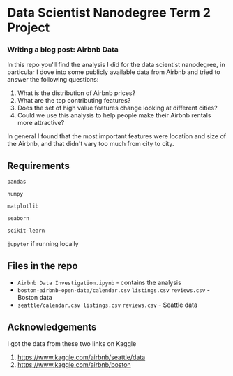 # Data Scientist Nanodegree Term 2 Project
### Writing a blog post: Airbnb Data

In this repo you'll find the analysis I did for the data scientist nanodegree, in particular I dove into some publicly available data from Airbnb and tried to answer the following questions:

1. What is the distribution of Airbnb prices?
1. What are the top contributing features?
1. Does the set of high value features change looking at different cities?
1. Could we use this analysis to help people make their Airbnb rentals more attractive?

In general I found that the most important features were location and size of the Airbnb, and that didn't vary too much from city to city.

## Requirements
`pandas`

`numpy`

`matplotlib`

`seaborn`

`scikit-learn`

`jupyter` if running locally

## Files in the repo
- `Airbnb Data Investigation.ipynb` - contains the analysis
- `boston-airbnb-open-data/calendar.csv` `listings.csv` `reviews.csv` - Boston data
- `seattle/calendar.csv listings.csv` `reviews.csv` - Seattle data

## Acknowledgements
I got the data from these two links on Kaggle
1. https://www.kaggle.com/airbnb/seattle/data
1. https://www.kaggle.com/airbnb/boston
